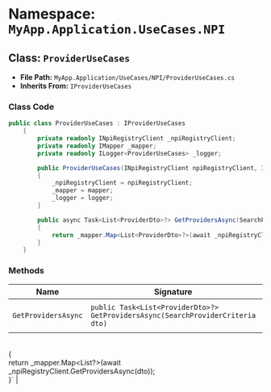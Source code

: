 # Namespace: `MyApp.Application.UseCases.NPI`

## Class: `ProviderUseCases`

- **File Path:** `MyApp.Application/UseCases/NPI/ProviderUseCases.cs`
- **Inherits From:** `IProviderUseCases`

### Class Code

```csharp
public class ProviderUseCases : IProviderUseCases
    {
        private readonly INpiRegistryClient _npiRegistryClient;
        private readonly IMapper _mapper;
        private readonly ILogger<ProviderUseCases> _logger;

        public ProviderUseCases(INpiRegistryClient npiRegistryClient, IMapper mapper, ILogger<ProviderUseCases> logger)
        {
            _npiRegistryClient = npiRegistryClient;
            _mapper = mapper;
            _logger = logger;
        }

        public async Task<List<ProviderDto>?> GetProvidersAsync(SearchProviderCriteria dto)
        {
            return _mapper.Map<List<ProviderDto>?>(await _npiRegistryClient.GetProvidersAsync(dto));
        }
    }
```

### Methods

| Name | Signature | Definition |
|------|-----------|-------------|
| `GetProvidersAsync` | `public Task<List<ProviderDto>?> GetProvidersAsync(SearchProviderCriteria dto)` | `public async Task<List<ProviderDto>?> GetProvidersAsync(SearchProviderCriteria dto)<br>        {<br>            return _mapper.Map<List<ProviderDto>?>(await _npiRegistryClient.GetProvidersAsync(dto));<br>        }` |

